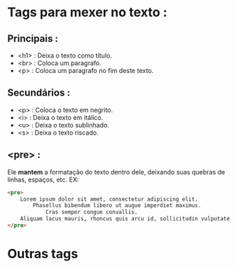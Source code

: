 # Tags para mexer no texto : 
## Principais :
* \<h1> : Deixa o texto como titulo.
* \<br> : Coloca um paragrafo.
* \<p> : Coloca um paragrafo no fim deste texto. 
## Secundários : 
* \<p> : Coloca o texto em negrito.
* \<i> : Deixa o texto em itálico.
* \<u> : Deixa o texto sublinhado.
* \<s> : Deixa o texto riscado. 
## \<pre> : 
Ele **mantem** a formatação do texto dentro dele, deixando suas quebras de linhas, espaços, etc.
EX: 
```html
<pre> 
	Lorem ipsum dolor sit amet, consectetur adipiscing elit.
		Phasellus bibendum libero ut augue imperdiet maximus.
			Cras semper congue convallis.
	Aliquam lacus mauris, rhoncus quis arcu id, sollicitudin vulputate nulla.
</pre>
```

# Outras tags

